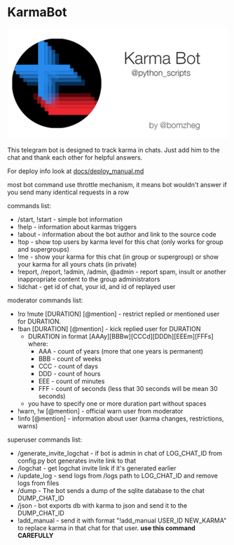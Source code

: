 # KarmaBot

![Лого проекта](./docs/pictures/gitgub_titlepic.png)

This telegram bot is designed to track karma in chats.
Just add him to the chat and thank each other for helpful answers.

For deploy info look at [docs/deploy_manual.md](./docs/deploy_manual.md)

most bot command use throttle mechanism, it means bot wouldn't answer if you send many identical requests in a row

commands list:
* /start, !start - simple bot information
* !help - information about karmas triggers
* !about - information about the bot author and link to the source code
* !top - show top users by karma level for this chat (only works for group and supergroups)
* !me - show your karma for this chat (in group or supergroup) or show your karma for all yours chats (in private)
* !report, /report, !admin, /admin, @admin - report spam, insult or another inappropriate content 
to the group administrators
* !idchat - get id of chat, your id, and id of replayed user   

moderator commands list:
* !ro !mute [DURATION] [@mention] - restrict replied or mentioned user for DURATION. 
* !ban [DURATION] [@mention] - kick replied user for DURATION
  * DURATION in format [AAAy][BBBw][CCCd][DDDh][EEEm][FFFs] where:
    * AAA - count of years (more that one years is permanent)
    * BBB - count of weeks
    * CCC - count of days
    * DDD - count of hours
    * EEE - count of minutes
    * FFF - count of seconds (less that 30 seconds will be mean 30 seconds)
  * you have to specify one or more duration part without spaces
* !warn, !w [@mention] - official warn user from moderator
* !info [@mention] - information about user (karma changes, restrictions, warns)

superuser commands list:
* /generate_invite_logchat - if bot is admin in chat of LOG_CHAT_ID from config.py bot generates invite link to that
* /logchat - get logchat invite link if it's generated earlier
* /update_log - send logs from /logs path to LOG_CHAT_ID and remove logs from files
* /dump - The bot sends a dump of the sqlite database to the chat DUMP_CHAT_ID
* /json - bot exports db with karma to json and send it to the DUMP_CHAT_ID
* !add_manual - send it with format  "!add_manual USER_ID NEW_KARMA" to replace karma in that chat for that user.
**use this command CAREFULLY**
